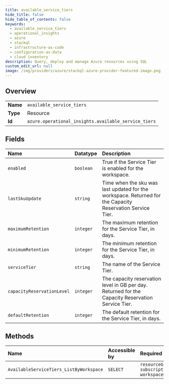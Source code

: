 ```yaml
---
title: available_service_tiers
hide_title: false
hide_table_of_contents: false
keywords:
  - available_service_tiers
  - operational_insights
  - azure    
  - stackql
  - infrastructure-as-code
  - configuration-as-data
  - cloud inventory
description: Query, deploy and manage Azure resources using SQL
custom_edit_url: null
image: /img/providers/azure/stackql-azure-provider-featured-image.png
---
```

  
    

## Overview
<table><tbody>
<tr><td><b>Name</b></td><td><code>available_service_tiers</code></td></tr>
<tr><td><b>Type</b></td><td>Resource</td></tr>
<tr><td><b>Id</b></td><td><code>azure.operational_insights.available_service_tiers</code></td></tr>
</tbody></table>

## Fields
| Name | Datatype | Description |
|:-----|:---------|:------------|
| `enabled` | `boolean` | True if the Service Tier is enabled for the workspace. |
| `lastSkuUpdate` | `string` | Time when the sku was last updated for the workspace. Returned for the Capacity Reservation Service Tier. |
| `maximumRetention` | `integer` | The maximum retention for the Service Tier, in days. |
| `minimumRetention` | `integer` | The minimum retention for the Service Tier, in days. |
| `serviceTier` | `string` | The name of the Service Tier. |
| `capacityReservationLevel` | `integer` | The capacity reservation level in GB per day. Returned for the Capacity Reservation Service Tier. |
| `defaultRetention` | `integer` | The default retention for the Service Tier, in days. |
## Methods
| Name | Accessible by | Required Params |
|:-----|:--------------|:----------------|
| `AvailableServiceTiers_ListByWorkspace` | `SELECT` | `resourceGroupName, subscriptionId, workspaceName` |
